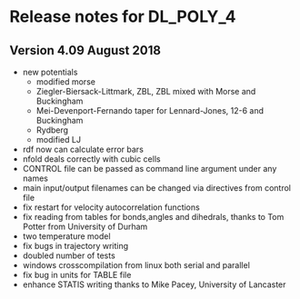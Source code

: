 Release notes for DL_POLY_4
============================

Version 4.09 August 2018
-------------------------

+ new potentials
  + modified morse 
  + Ziegler-Biersack-Littmark, ZBL, ZBL mixed with Morse and Buckingham
  + Mei-Devenport-Fernando taper for Lennard-Jones, 12-6 and  Buckingham 
  + Rydberg
  + modified LJ
+ rdf now can calculate error bars
+ nfold deals correctly with cubic cells
+ CONTROL file can be passed as command line argument under any names
+ main input/output filenames can be changed via directives from control file
+ fix restart for velocity autocorrelation functions
+ fix reading from tables for bonds,angles and dihedrals, thanks to Tom Potter from University of Durham
+ two temperature model
+ fix bugs in trajectory writing
+ doubled number of tests
+ windows crosscompilation from linux both serial and parallel
+ fix bug in units for TABLE file
+ enhance STATIS writing thanks to Mike Pacey, University of Lancaster
